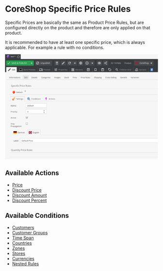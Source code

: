 # CoreShop Specific Price Rules

Specific Prices are basically the same as Product Price Rules, but are configured directly on the
product and therefore are only applied on that product.

It is recommended to have at least one specific price, which is always applicable. For example a
rule with no conditions.

![Specific Price Rules](img/specific-price-rules.png)

## Available Actions

- [Price](./06_Actions.md#new-price)
- [Discount Price](./06_Actions.md#discount-price)
- [Discount Amount](./06_Actions.md#discount-amount)
- [Discount Percent](./06_Actions.md#discount-percent)

## Available Conditions

- [Customers](./07_Conditions.md#customers)
- [Customer Groups](./07_Conditions.md#customer-groups)
- [Time Span](./07_Conditions.md#time-span)
- [Countries](./07_Conditions.md#countries)
- [Zones](./07_Conditions.md#zones)
- [Stores](./07_Conditions.md#stores)
- [Currencies](./07_Conditions.md#currencies)
- [Nested Rules](./07_Conditions.md#nested-rules)
